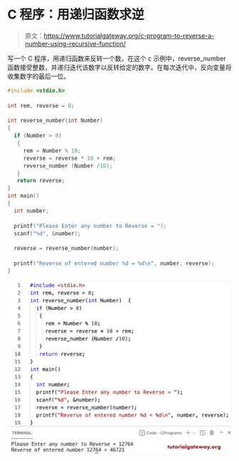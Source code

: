 # C 程序：用递归函数求逆

> 原文：<https://www.tutorialgateway.org/c-program-to-reverse-a-number-using-recursive-function/>

写一个 C 程序，用递归函数来反转一个数。在这个 c 示例中，reverse_number 函数接受整数，并递归迭代该数字以反转给定的数字。在每次迭代中，反向变量将收集数字的最后一位。

```c
#include <stdio.h>

int rem, reverse = 0;

int reverse_number(int Number)
{
  if (Number > 0)
   {
     rem = Number % 10;
     reverse = reverse * 10 + rem;
     reverse_number (Number /10);
   }
   return reverse;
}
int main()
{
  int number;

  printf("Please Enter any number to Reverse = ");
  scanf("%d", &number);

  reverse = reverse_number(number);

  printf("Reverse of entered number %d = %d\n", number, reverse);
}

```

![C Program to Reverse a Number using Recursive Function](img/bc7f77592b412ad0d2e740ffdda7ddd8.png)